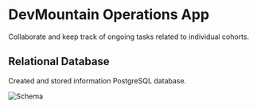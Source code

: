 # DevMountain Operations App

Collaborate and keep track of ongoing tasks related to individual cohorts.

## Relational Database
Created and stored information PostgreSQL database. 

![Schema](https://lh3.googleusercontent.com/AwQ8UY5DDmj33TRIMSwOzeGNp6e19Jm3I1d5eOh7UIVyogQcRHOYWBAI_axAXTrEH6iUAezgnG4)
